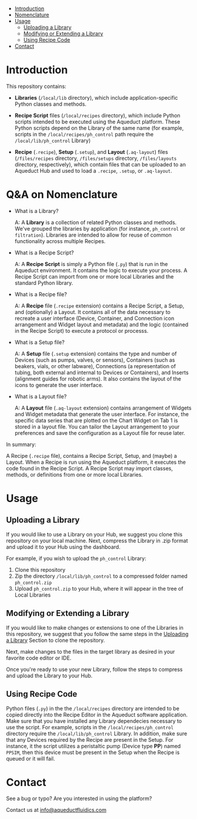 - [Introduction](#introduction)
- [Nomenclature](#nomenclature)
- [Usage](#usage)
    - [Uploading a Library](#uploading-library)
    - [Modifying or Extending a Library](#modifying-library)
    - [Using Recipe Code](#using-recipe-code)
- [Contact](#contact)

# Introduction #

This repository contains:

- **Libraries** (`/local/lib` directory), which include application-specific Python classes and methods.

- **Recipe Script** files (`/local/recipes` directory), which include Python scripts intended to be executed using the Aqueduct platform. 
These Python scripts depend on the Library of the same name (for example, scripts in the `/local/recipes/ph_control`
path require the `/local/lib/ph_control` Library)

- **Recipe** (`.recipe`), **Setup** (`.setup`), and **Layout** (`.aq-layout`) files 
(`/files/recipes` directory, `/files/setups` directory, `/files/layouts` directory, respectively), which contain files
that can be uploaded to an Aqueduct Hub and used to load a `.recipe`, `.setup`, or `.aq-layout`.

# Q&A on Nomenclature

* What is a Library?

    A: A **Library** is a collection of related Python classes and methods. We've grouped the 
    libraries by application (for instance, `ph_control` or `filtration`). Libraries 
    are intended to allow for reuse of common functionality across multiple Recipes.

* What is a Recipe Script?

    A: A **Recipe Script** is simply a Python file (`.py`) that is run in the Aqueduct environment. 
    It contains the logic to execute your process. A Recipe Script can import from one 
    or more local Libraries and the standard Python library.

* What is a Recipe file?

    A: A **Recipe** file (`.recipe` extension) contains a Recipe Script, a Setup, and (optionally) a Layout. It contains
    all of the data necessary to recreate a user interface (Device, Container, and Connection icon arrangement 
    and Widget layout and metadata) and the logic (contained in the Recipe Script) to execute a protocol or processs.

* What is a Setup file?

    A: A **Setup** file (`.setup` extension) contains the type and number of Devices (such as pumps, valves, or sensors), 
    Containers (such as beakers, vials, or other labware), Connections (a representation of tubing, 
    both external and internal to Devices or Containers), and Inserts (alignment guides for 
    robotic arms). It also contains the layout of the icons to generate the user interface.

* What is a Layout file?

    A: A **Layout** file (`.aq-layout` extension) contains arrangement of Widgets and Widget metadata that generate the 
    user interface. For instance, the specific data series that are plotted on the Chart Widget on Tab 1 
    is stored in a layout file. You can tailor the Layout arrangement to your preferences and save 
    the configuration as a Layout file for reuse later.  

In summary:

A Recipe (`.recipe` file), contains a Recipe Script, Setup, and (maybe) a Layout. When a Recipe 
is run using the Aqueduct platform, it executes the code found in the Recipe Script. A Recipe Script 
may import classes, methods, or definitions from one or more local Libraries.

# Usage #

## <a id="uploading-library"></a>Uploading a Library ##

If you would like to use a Library on your Hub, we suggest you clone this repository 
on your local machine. Next, compress the Library in .zip format and upload it 
to your Hub using the dashboard. 

For example, if you wish to upload the `ph_control` Library:

1. Clone this repository
2. Zip the directory `/local/lib/ph_control` to a compressed folder named `ph_control.zip`
3. Upload `ph_control.zip` to your Hub, where it will appear in the tree of Local Libraries

## <a id="modifying-library"></a>Modifying or Extending a Library ##

If you would like to make changes or extensions to one of the Libraries in this repository, 
we suggest that you follow the same steps in the [Uploading a Library](#uploading-a-library) Section 
to clone the repository. 

Next, make changes to the files in the target library as desired in your favorite code editor or IDE. 

Once you're ready to use your new Library, follow the steps to compress and upload the Library to your Hub.

## <a id="using-recipe-code"></a>Using Recipe Code ## 

Python files (`.py`) in the the `/local/recipes` directory are intended to be copied directly
into the Recipe Editor in the Aqueduct software application. Make sure that you have installed any 
Library dependecies necessary to use the script. For example, scripts in the `/local/recipes/ph_control`
directory require the `/local/lib/ph_control` Library. In addition, make sure that any Devices
required by the Recipe are present in the Setup. For instance, it the script utilizes a peristaltic 
pump (Device type **PP**) named `PPSIM`, then this device must be present in the Setup when the 
Recipe is queued or it will fail.

# Contact #

See a bug or typo? Are you interested in using the platform? 

Contact us at <info@aqueductfluidics.com>
